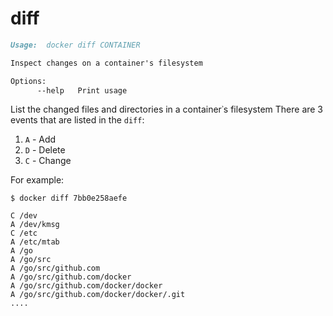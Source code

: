 <!--[metadata]>
+++
title = "diff"
description = "The diff command description and usage"
keywords = ["list, changed, files, container"]
[menu.main]
parent = "smn_cli"
+++
<![end-metadata]-->

# diff

```markdown
Usage:  docker diff CONTAINER

Inspect changes on a container's filesystem

Options:
      --help   Print usage
```

List the changed files and directories in a container᾿s filesystem
 There are 3 events that are listed in the `diff`:

1. `A` - Add
2. `D` - Delete
3. `C` - Change

For example:

    $ docker diff 7bb0e258aefe

    C /dev
    A /dev/kmsg
    C /etc
    A /etc/mtab
    A /go
    A /go/src
    A /go/src/github.com
    A /go/src/github.com/docker
    A /go/src/github.com/docker/docker
    A /go/src/github.com/docker/docker/.git
    ....
